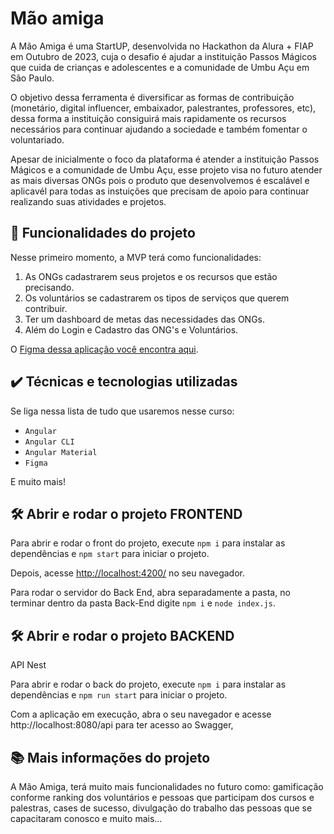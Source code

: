 # Mão amiga

A Mão Amiga é uma StartUP, desenvolvida no Hackathon da Alura + FIAP em Outubro de 2023, cuja o desafio é ajudar a instituição Passos Mágicos que cuida de crianças e adolescentes e a comunidade de Umbu Açu em São Paulo.

O objetivo dessa ferramenta é diversificar as formas de contribuição (monetário, digital influencer, embaixador, palestrantes, professores, etc), dessa forma a instituição consiguirá mais rapidamente os recursos necessários para continuar ajudando a sociedade e também fomentar o voluntariado.

Apesar de inicialmente o foco da plataforma é atender a instituição Passos Mágicos e a comunidade de Umbu Açu, esse projeto visa no futuro atender as mais diversas ONGs pois o produto que desenvolvemos é escalável e aplicavél para todas as instuições que precisam de apoio para continuar realizando suas atividades e projetos.




## 🔨 Funcionalidades do projeto

Nesse primeiro momento, a MVP terá como funcionalidades:

1. As ONGs cadastrarem seus projetos e os recursos que estão precisando.
2. Os voluntários se cadastrarem os tipos de serviços que querem contribuir.
3. Ter um dashboard de metas das necessidades das ONGs.
4. Além do Login e Cadastro das ONG's e Voluntários.

O [Figma dessa aplicação você encontra aqui](https://www.figma.com/file/VRv7XkOsUUQwa7Fs5SO6wS/Hack-For-Change---Projeto-M%C3%A3o-Amiga?type=design&node-id=34-2&mode=design&t=WOeaXn16b5vTyX5M-0).

## ✔️ Técnicas e tecnologias utilizadas

Se liga nessa lista de tudo que usaremos nesse curso:

- `Angular`
- `Angular CLI`
- `Angular Material`
- `Figma`

E muito mais!

## 🛠️ Abrir e rodar o projeto FRONTEND

Para abrir e rodar o front do projeto, execute `npm i` para instalar as dependências e `npm start` para iniciar o projeto.

Depois, acesse <a href="http://localhost:4200/">http://localhost:4200/</a> no seu navegador.

Para rodar o servidor do Back End, abra separadamente a pasta, no terminar dentro da pasta Back-End digite `npm i` e `node index.js`.

## 🛠️ Abrir e rodar o projeto BACKEND

API Nest

Para abrir e rodar o back do projeto, execute `npm i` para instalar as dependências e `npm run start` para iniciar o projeto.

Com a aplicação em execução, abra o seu navegador e acesse http://localhost:8080/api para ter acesso ao Swagger,


## 📚 Mais informações do projeto

A Mão Amiga, terá muito mais funcionalidades no futuro como: gamificação conforme ranking dos voluntários e pessoas que participam dos cursos e palestras, cases de sucesso, divulgação do trabalho das pessoas que se capacitaram conosco e muito mais...
